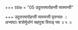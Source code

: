 +++
title = "05 उदुत्तरमारोहन्ती व्यस्यन्ती"

+++
उदुत्तरमारोहन्ती व्यस्यन्ती पृतन्यतः ।  
अभ्यष्टाः शत्रोर्मूर्धानं सहपुत्रा विराड् भव ॥ ५ ॥